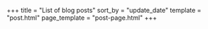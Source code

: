 +++
title = "List of blog posts"
sort_by = "update_date"
template = "post.html"
page_template = "post-page.html"
+++

